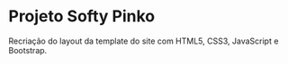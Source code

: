 # Projeto Softy Pinko 

Recriação do layout da template do site com HTML5, CSS3, JavaScript e Bootstrap.  